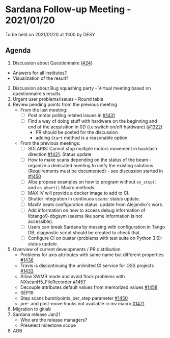 # Sardana Follow-up Meeting - 2021/01/20

To be held on 2021/01/20 at 11:00 by DESY

## Agenda

1. Discussion about Questionnaire ([#24](https://github.com/sardana-org/sardana-followup/issues/24))
  - Answers for all institutes?
  - Visualization of the result?
2. Discussion about Bug squashing party - Virtual meeting based on questionnaire's results
3. Urgent user problems/issues - Round table
4. Review pending points from the previous meeting
    - From the last meeting:
        - [ ] Post motor polling related issues in [#1431](https://github.com/sardana-org/sardana/issues/1431)
        - [ ] Find a way of doing stuff with hardware on the beginning and end of the acquisition in 0D (i.e switch on/off hardware) ([#1322](https://github.com/sardana-org/sardana/issues/1322))
            - PR should be posted for the discussion
            - adding `Start` method is a reasonable option
    - From the previous meetings:
        - [ ] SOLARIS: Cannot stop multiple motors movement in backlash direction [#1421](https://github.com/sardana-org/sardana/issues/1421). Status update
        - [ ] How to make scans depending on the status of the beam - organize a dedicated meeting to unify the existing solutions (Requirements must be documented) - see discussion started in [#1450](https://github.com/sardana-org/sardana/issues/1450)
        - [ ] Alba propose examples on how to program without `on_stop()` and `on_abort()` Macro methods.
        - [ ] MAX IV will provide a docker image to add to CI.
        - [ ] Shutter integration in continuos scans: status update.
        - [ ] MaxIV beats configuration status: update from  Alejandro's work.
        - [ ] Add information on how to access debug information of libtango9-dbgsym (seems like some information is not accessible). 
        - [ ] Users can break Sardana by messing with configuration in Tango DB, diagnostic script should be created to check that.
        - [ ] Configure CI on buster (problems with test suite on Python 3.6): status update.
5. Overview of current developments / PR distribution
    - Problems for axis attributes with same name but different properties [#1436](https://github.com/sardana-org/sardana/issues/1436)
    - Travis is discontinuing the unlimited CI service for OSS projects [#1433](https://github.com/sardana-org/sardana/issues/1433)
    - Allow SWMR mode and avoid flock problems with NXscanH5_FileRecorder [#1457](https://github.com/sardana-org/sardana/issues/1457)
    - Decouple attributes default values from memorized values [#1458](https://github.com/sardana-org/sardana/issues/1458)
    - SEP19
    - Step scans burst/points_per_step parameter [#1450](https://github.com/sardana-org/sardana/issues/1450)
    - pre- and post-move hooks not available in mv macro [#1471](https://github.com/sardana-org/sardana/issues/1471)
6. Migration to gitlab
7. Sardana release Jan21
   - Who are the release managers?
   - Preselect milestone scope
8. AOB
